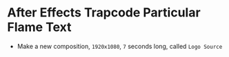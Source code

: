 # After Effects Trapcode Particular Flame Text

- Make a new composition, `1920x1080`, `7` seconds long, called `Logo Source`
